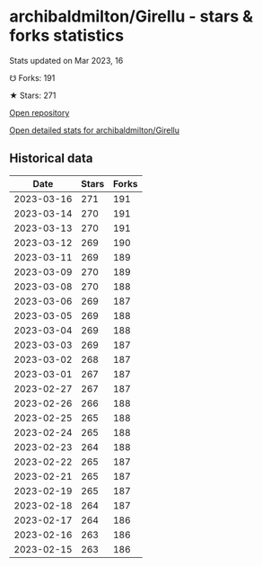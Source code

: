 # archibaldmilton/Girellu - stars & forks statistics

Stats updated on Mar 2023, 16

☋ Forks: 191

★ Stars: 271

[Open repository](https://github.com/archibaldmilton/Girellu)

[Open detailed stats for archibaldmilton/Girellu](https://reviewgithub.com/rep/archibaldmilton/Girellu)

## Historical data
| Date | Stars | Forks |
|------|-------|-------|
| 2023-03-16 | 271 | 191 | 
| 2023-03-14 | 270 | 191 | 
| 2023-03-13 | 270 | 191 | 
| 2023-03-12 | 269 | 190 | 
| 2023-03-11 | 269 | 189 | 
| 2023-03-09 | 270 | 189 | 
| 2023-03-08 | 270 | 188 | 
| 2023-03-06 | 269 | 187 | 
| 2023-03-05 | 269 | 188 | 
| 2023-03-04 | 269 | 188 | 
| 2023-03-03 | 269 | 187 | 
| 2023-03-02 | 268 | 187 | 
| 2023-03-01 | 267 | 187 | 
| 2023-02-27 | 267 | 187 | 
| 2023-02-26 | 266 | 188 | 
| 2023-02-25 | 265 | 188 | 
| 2023-02-24 | 265 | 188 | 
| 2023-02-23 | 264 | 188 | 
| 2023-02-22 | 265 | 187 | 
| 2023-02-21 | 265 | 187 | 
| 2023-02-19 | 265 | 187 | 
| 2023-02-18 | 264 | 187 | 
| 2023-02-17 | 264 | 186 | 
| 2023-02-16 | 263 | 186 | 
| 2023-02-15 | 263 | 186 | 


